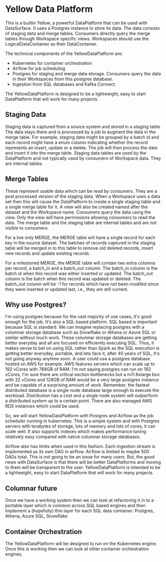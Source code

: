 # Yellow Data Platform

This is a builtin Yellow, a powerful DataPlatform that can be used with DataSurface. It uses a Postgres instance to store its data. The data consists of staging data and merge tables. Consumers directly query the merge tables through Workspace specific views. Workspaces should use the LogicalDataContainer as their DataContainer.

The technical components of the YellowDataPlatform are:

- Kubernetes for container orchestration
- Airflow for job scheduling
- Postgres for staging and merge data storage. Consumers query the data in their Workspaces from this postgres database.
- Ingestion from SQL databases and Kafka Connect.

The YellowDataPlatform is designed to be a lightweight, easy to start DataPlatform that will work for many projects.

## Staging Data

Staging data is captured from a source system and stored in a staging table. The data stays there and is processed by a job to augment the data in the merge table. For example, staging data might be grouped by a batch id and each record might have a enum column indicating whether the record represents an insert, update or a delete. The job will then process the data and insert it into the merge table. Staging data tables are used by the DataPlatform and not typically used by consumers of Workspace data. They are internal tables.

## Merge Tables

These represent usable data which can be read by consumers. They are a post processed version of the staging data. When a Workspace uses a data set then this will cause the DataPlatform to create a single staging table and a single merge table for it. A view will also be created named after the dataset and the Workspace name. Consumers query the data using the view. Only the view will have permissions allowing consumers to read the data. The merge table and the staging table are internal tables and are not visible to consumers.

For a live only MERGE, the MERGE table will have a single record for each key in the source dataset. The batches of records captured in the staging table will be merged in to this table to remove old deleted records, insert new records and update existing records.

For a milestoned MERGE, the MERGE table will contain two extra columns per record, a batch_in and a batch_out column. The batch_in column is the batch id when this record was either inserted or updated. The batch_out column is the batch when this record was updated or deleted. The batch_out column will be -1 for records which have not been modifed since they were inserted or updated last, i.e., they are still current.

## Why use Postgres?

I'm using postgres because for the vast majority of use cases, it's good enough for the job. It's also a SQL based platform. SQL based is important because SQL is standard. We can imagine replacing postgres with a columnar storage database such as Snowflake or Athena or Azure SQL or similar without much work. These columnar storage databases are getting better everyday and all are focused on efficiently executing SQL. Thus, it makes sense to bet on using SQL rather than Spark as the SQL execution is getting better everyday, portable, and lets face it, after 40 years of SQL, it's not going anyway anytime soon. A user could use a postgres database hosted on AWS for example. AWS features servers which can scale up to 192 vCores with 768GB of RAM. I'm not saying postgres can run on 192 vCores, I'm sure there are critical section bottlenecks but a m7i.8xlarge box with 32 vCores and 128GB of RAM would be a very large postgres instance and be capable of a surprising amount of work. Remember, the fastest distributed database is a single node database large enough to execute the workload. Distribution has a cost and a single node system will outperform a distributed system up to a certain point. There are also managed AWS RDS instances which could be used.

So, we will start YellowDataPlatform with Postgres and Airflow as the job scheduler running in kubernetes. This is a simple system and with Postgres servers with terabytes of storage, lots of memory and lots of cores, it can scale well. It also supports indexes which makes performance tuning relatively easy compared with native columnar storage databases.

Airflow also has limits when used in this fashion. Each ingestion stream is implemented as its own DAG in airflow. Airflow is limited to maybe 500 DAGs total. This is not going to be an issue for many users. But, the good news with DataSurface is that there will be better DataPlatforms and moving to them will be transparent to the user. YellowDataPlatform is intended to be a lightweight, easy to start DataPlatform that will work for many projects.

## Columnar future

Once we have a working system then we can look at refactoring it in to a portable layer which is common across SQL based engines and then implement a (hopefully) thin layer for each SQL data container: Postgres, Athena, Azure SQL, Snowflake

## Container Orchestration

The YellowDataPlatform will be designed to run on the Kubernetes engine. Once this is working then we can look at other container orchestration engines.
